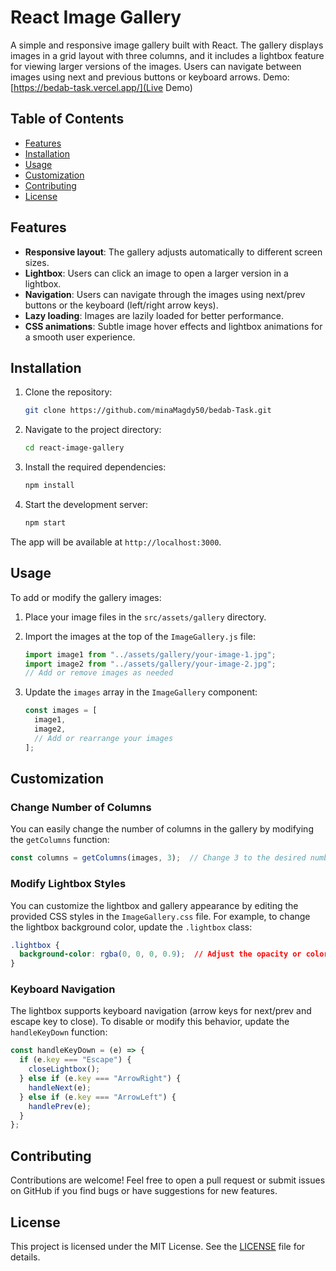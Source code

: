 
# React Image Gallery

A simple and responsive image gallery built with React. The gallery displays images in a grid layout with three columns, and it includes a lightbox feature for viewing larger versions of the images. Users can navigate between images using next and previous buttons or keyboard arrows.
Demo: [https://bedab-task.vercel.app/](Live Demo)

## Table of Contents
- [Features](#features)
- [Installation](#installation)
- [Usage](#usage)
- [Customization](#customization)
- [Contributing](#contributing)
- [License](#license)

## Features
- **Responsive layout**: The gallery adjusts automatically to different screen sizes.
- **Lightbox**: Users can click an image to open a larger version in a lightbox.
- **Navigation**: Users can navigate through the images using next/prev buttons or the keyboard (left/right arrow keys).
- **Lazy loading**: Images are lazily loaded for better performance.
- **CSS animations**: Subtle image hover effects and lightbox animations for a smooth user experience.

## Installation

1. Clone the repository:
   ```bash
   git clone https://github.com/minaMagdy50/bedab-Task.git
   ```

2. Navigate to the project directory:
   ```bash
   cd react-image-gallery
   ```

3. Install the required dependencies:
   ```bash
   npm install
   ```

4. Start the development server:
   ```bash
   npm start
   ```

The app will be available at `http://localhost:3000`.

## Usage

To add or modify the gallery images:

1. Place your image files in the `src/assets/gallery` directory.
2. Import the images at the top of the `ImageGallery.js` file:
   ```javascript
   import image1 from "../assets/gallery/your-image-1.jpg";
   import image2 from "../assets/gallery/your-image-2.jpg";
   // Add or remove images as needed
   ```

3. Update the `images` array in the `ImageGallery` component:
   ```javascript
   const images = [
     image1,
     image2,
     // Add or rearrange your images
   ];
   ```

## Customization

### Change Number of Columns
You can easily change the number of columns in the gallery by modifying the `getColumns` function:
```javascript
const columns = getColumns(images, 3);  // Change 3 to the desired number of columns
```

### Modify Lightbox Styles
You can customize the lightbox and gallery appearance by editing the provided CSS styles in the `ImageGallery.css` file. For example, to change the lightbox background color, update the `.lightbox` class:
```css
.lightbox {
  background-color: rgba(0, 0, 0, 0.9);  // Adjust the opacity or color
}
```

### Keyboard Navigation
The lightbox supports keyboard navigation (arrow keys for next/prev and escape key to close). To disable or modify this behavior, update the `handleKeyDown` function:
```javascript
const handleKeyDown = (e) => {
  if (e.key === "Escape") {
    closeLightbox();
  } else if (e.key === "ArrowRight") {
    handleNext(e);
  } else if (e.key === "ArrowLeft") {
    handlePrev(e);
  }
};
```

## Contributing

Contributions are welcome! Feel free to open a pull request or submit issues on GitHub if you find bugs or have suggestions for new features.

## License

This project is licensed under the MIT License. See the [LICENSE](LICENSE) file for details.
